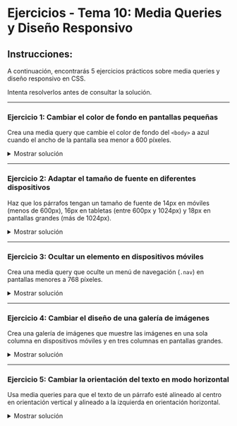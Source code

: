 # **Ejercicios - Tema 10: Media Queries y Diseño Responsivo**

## **Instrucciones:**

A continuación, encontrarás 5 ejercicios prácticos sobre media queries y diseño responsivo en CSS.

Intenta resolverlos antes de consultar la solución.

---

### **Ejercicio 1: Cambiar el color de fondo en pantallas pequeñas**

Crea una media query que cambie el color de fondo del `<body>` a azul cuando el ancho de la pantalla sea menor a 600 píxeles.

<details><summary>Mostrar solución</summary>

```css
@media (max-width: 600px) {
  body {
    background-color: blue;
  }
}
```

</details>

---

### **Ejercicio 2: Adaptar el tamaño de fuente en diferentes dispositivos**

Haz que los párrafos tengan un tamaño de fuente de 14px en móviles (menos de 600px), 16px en tabletas (entre 600px y 1024px) y 18px en pantallas grandes (más de 1024px).

<details><summary>Mostrar solución</summary>

```css
/* Móviles */
@media (max-width: 600px) {
  p {
    font-size: 14px;
  }
}

/* Tabletas */
@media (min-width: 601px) and (max-width: 1024px) {
  p {
    font-size: 16px;
  }
}

/* Pantallas grandes */
@media (min-width: 1025px) {
  p {
    font-size: 18px;
  }
}
```

</details>

---

### **Ejercicio 3: Ocultar un elemento en dispositivos móviles**

Crea una media query que oculte un menú de navegación (`.nav`) en pantallas menores a 768 píxeles.

<details><summary>Mostrar solución</summary>

```css
@media (max-width: 768px) {
  .nav {
    display: none;
  }
}
```

</details>

---

### **Ejercicio 4: Cambiar el diseño de una galería de imágenes**

Crea una galería de imágenes que muestre las imágenes en una sola columna en dispositivos móviles y en tres columnas en pantallas grandes.

<details><summary>Mostrar solución</summary>

```css
.gallery {
  display: grid;
  grid-template-columns: 1fr;
  gap: 10px;
}

@media (min-width: 768px) {
  .gallery {
    grid-template-columns: repeat(3, 1fr);
  }
}
```

```html
<div class="gallery">
  <img src="img1.jpg" alt="Imagen 1" />
  <img src="img2.jpg" alt="Imagen 2" />
  <img src="img3.jpg" alt="Imagen 3" />
</div>
```

</details>

---

### **Ejercicio 5: Cambiar la orientación del texto en modo horizontal**

Usa media queries para que el texto de un párrafo esté alineado al centro en orientación vertical y alineado a la izquierda en orientación horizontal.

<details><summary>Mostrar solución</summary>

```css
/* Orientación vertical */
@media (orientation: portrait) {
  p {
    text-align: center;
  }
}

/* Orientación horizontal */
@media (orientation: landscape) {
  p {
    text-align: left;
  }
}
```

</details>

